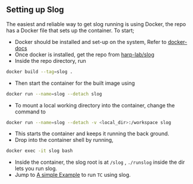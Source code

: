 ## Setting up Slog
The easiest and reliable way to get slog running is using Docker, the repo has a Docker file that sets up the container. To start;

- Docker should be installed and set-up on the system, Refer to [docker-docs](https://docs.docker.com/get-docker/)
- Once docker is installed, get the repo from [harp-lab/slog](https://github.com/harp-lab/slog)
- Inside the repo directory, run  
```bash
docker build --tag=slog .
```
- Then start the container for the built image using
```bash
docker run --name=slog --detach slog
``` 
- To mount a local working directory into the container, change the command to 
```bash
docker run --name=slog --detach -v <local_dir>:/workspace slog
```
- This starts the container and keeps it running the back ground.
- Drop into the container shell by running, 
```bash
docker exec -it slog bash
```
-  Inside the container, the slog root is at `/slog` , `./runslog` inside the dir lets you run slog.
- Jump to [A simple Example](./TC.md) to run `TC` using slog.
